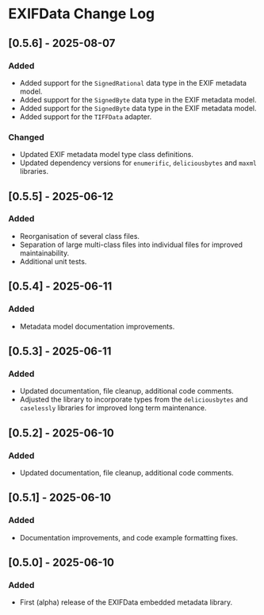 # EXIFData Change Log

## [0.5.6] - 2025-08-07
### Added
- Added support for the `SignedRational` data type in the EXIF metadata model.
- Added support for the `SignedByte` data type in the EXIF metadata model.
- Added support for the `SignedByte` data type in the EXIF metadata model.
- Added support for the `TIFFData` adapter.

### Changed
- Updated EXIF metadata model type class definitions.
- Updated dependency versions for `enumerific`, `deliciousbytes` and `maxml` libraries.

## [0.5.5] - 2025-06-12
### Added
- Reorganisation of several class files.
- Separation of large multi-class files into individual files for improved maintainability.
- Additional unit tests.

## [0.5.4] - 2025-06-11
### Added
- Metadata model documentation improvements.

## [0.5.3] - 2025-06-11
### Added
- Updated documentation, file cleanup, additional code comments.
- Adjusted the library to incorporate types from the `deliciousbytes` and `caselessly` libraries for improved long term maintenance.

## [0.5.2] - 2025-06-10
### Added
- Updated documentation, file cleanup, additional code comments.

## [0.5.1] - 2025-06-10
### Added
- Documentation improvements, and code example formatting fixes.

## [0.5.0] - 2025-06-10
### Added
- First (alpha) release of the EXIFData embedded metadata library.